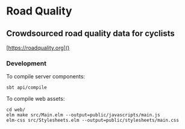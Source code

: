 # Road Quality
## Crowdsourced road quality data for cyclists

[https://roadquality.org]()

### Development
To compile server components:

    sbt api/compile

To compile web assets:

    cd web/
    elm make src/Main.elm --output=public/javascripts/main.js
    elm-css src/Stylesheets.elm --output=public/stylesheets/main.css



